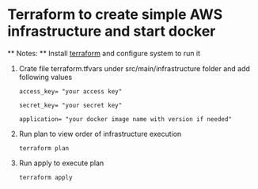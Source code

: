 # Terraform to create simple AWS infrastructure and start docker 

** Notes: ** Install [terraform](http://www.terraform.io) and configure system to run it 

1. Crate file terraform.tfvars under src/main/infrastructure folder and add following values

    ```
    access_key= "your access key"
    
    secret_key= "your secret key"
    
    application= "your docker image name with version if needed"
    ```

2. Run plan to view order of infrastructure execution

    ```
    terraform plan
    ```
    
3. Run apply to execute plan
 
    ```
    terraform apply
    ```



